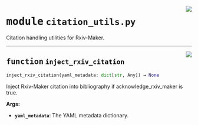 <!-- markdownlint-disable -->

<a href="https://github.com/henriqueslab/rxiv-maker/blob/main/src/src/rxiv_maker/utils/citation_utils.py#L0"><img align="right" style="float:right;" src="https://img.shields.io/badge/-source-cccccc?style=flat-square"></a>

# <kbd>module</kbd> `citation_utils.py`
Citation handling utilities for Rxiv-Maker. 


---

<a href="https://github.com/henriqueslab/rxiv-maker/blob/main/src/src/rxiv_maker/utils/citation_utils.py#L8"><img align="right" style="float:right;" src="https://img.shields.io/badge/-source-cccccc?style=flat-square"></a>

## <kbd>function</kbd> `inject_rxiv_citation`

```python
inject_rxiv_citation(yaml_metadata: dict[str, Any]) → None
```

Inject Rxiv-Maker citation into bibliography if acknowledge_rxiv_maker is true. 



**Args:**
 
 - <b>`yaml_metadata`</b>:  The YAML metadata dictionary. 


